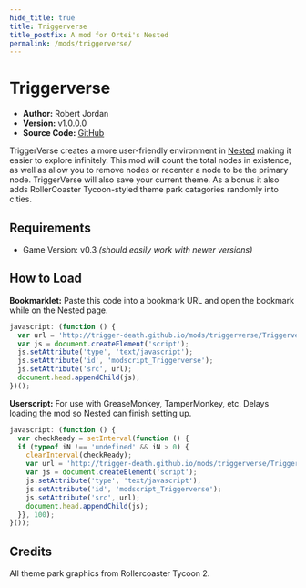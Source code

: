 ```yaml
---
hide_title: true
title: Triggerverse
title_postfix: A mod for Ortei's Nested
permalink: /mods/triggerverse/
---
```

# Triggerverse

* **Author:**         Robert Jordan
* **Version:**        v1.0.0.0
* **Source Code:**    [GitHub](https://github.com/trigger-death/trigger-death.github.io/tree/master/mods/triggerverse/)

TriggerVerse creates a more user-friendly environment in [Nested](http://orteil.dashnet.org/nested) making it easier to explore infinitely. This mod will count the total nodes in existence, as well as allow you to remove nodes or recenter a node to be the primary node. TriggerVerse will also save your current theme. As a bonus it also adds RollerCoaster Tycoon-styled theme park catagories randomly into cities.

## Requirements

* Game Version:   v0.3 *(should easily work with newer versions)*

## How to Load

**Bookmarklet:** Paste this code into a bookmark URL and open the bookmark while on the Nested page.

```javascript
javascript: (function () {
  var url = 'http://trigger-death.github.io/mods/triggerverse/Triggerverse.js';
  var js = document.createElement('script');
  js.setAttribute('type', 'text/javascript');
  js.setAttribute('id', 'modscript_Triggerverse');
  js.setAttribute('src', url);
  document.head.appendChild(js);
})();
```

**Userscript:** For use with GreaseMonkey, TamperMonkey, etc. Delays loading the mod so Nested can finish setting up.

```javascript
javascript: (function () {
  var checkReady = setInterval(function () {
  if (typeof iN !== 'undefined' && iN > 0) {
    clearInterval(checkReady);
    var url = 'http://trigger-death.github.io/mods/triggerverse/Triggerverse.js';
    var js = document.createElement('script');
    js.setAttribute('type', 'text/javascript');
    js.setAttribute('id', 'modscript_Triggerverse');
    js.setAttribute('src', url);
    document.head.appendChild(js);
  }}, 100);
}());
```

## Credits

All theme park graphics from Rollercoaster Tycoon 2.
